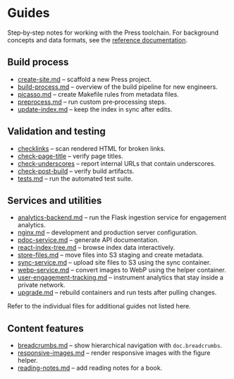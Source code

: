 # Guides

Step‑by‑step notes for working with the Press toolchain. For background
concepts and data formats, see the
[reference documentation](../reference/README.md).

## Build process
- [create-site.md](create-site.md) – scaffold a new Press project.
- [build-process.md](build-process.md) – overview of the build pipeline for new engineers.
- [picasso.md](picasso.md) – create Makefile rules from metadata files.
- [preprocess.md](preprocess.md) – run custom pre‑processing steps.
- [update-index.md](update-index.md) – keep the index in sync after edits.

## Validation and testing
- [checklinks](../pie/check/checklinks.md) – scan rendered HTML for
  broken links.
- [check-page-title](../pie/check/check-page-title.md) – verify page
  titles.
- [check-underscores](../pie/check/check-underscores.md) – report
  internal URLs that contain underscores.
- [check-post-build](../pie/check/check-post-build.md) – verify build
  artifacts.
- [tests.md](tests.md) – run the automated test suite.

## Services and utilities
- [analytics-backend.md](analytics-backend.md) – run the Flask ingestion
  service for engagement analytics.
- [nginx.md](nginx.md) – development and production server configuration.
- [pdoc-service.md](pdoc-service.md) – generate API documentation.
- [react-index-tree.md](react-index-tree.md) – browse index data interactively.
- [store-files.md](store-files.md) – move files into S3 staging and create metadata.
- [sync-service.md](sync-service.md) – upload site files to S3 using the sync container.
- [webp-service.md](webp-service.md) – convert images to WebP using the helper
  container.
- [user-engagement-tracking.md](user-engagement-tracking.md) – instrument
  analytics that stay inside a private network.
- [upgrade.md](upgrade.md) – rebuild containers and run tests
  after pulling changes.

Refer to the individual files for additional guides not listed here.

## Content features
- [breadcrumbs.md](breadcrumbs.md) – show hierarchical navigation with
  `doc.breadcrumbs`.
- [responsive-images.md](responsive-images.md) – render responsive images with the figure helper.
- [reading-notes.md](reading-notes.md) – add reading notes for a book.
